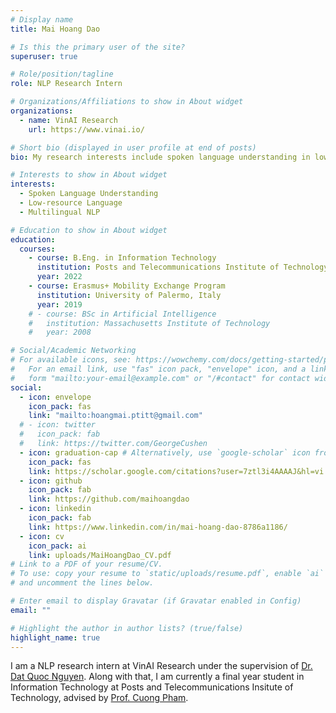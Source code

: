 ```yaml
---
# Display name
title: Mai Hoang Dao

# Is this the primary user of the site?
superuser: true

# Role/position/tagline
role: NLP Research Intern

# Organizations/Affiliations to show in About widget
organizations:
  - name: VinAI Research
    url: https://www.vinai.io/

# Short bio (displayed in user profile at end of posts)
bio: My research interests include spoken language understanding in low-resource languages and multilingual NLP.

# Interests to show in About widget
interests:
  - Spoken Language Understanding
  - Low-resource Language
  - Multilingual NLP

# Education to show in About widget
education:
  courses:
    - course: B.Eng. in Information Technology
      institution: Posts and Telecommunications Institute of Technology (PTIT), Vietnam
      year: 2022
    - course: Erasmus+ Mobility Exchange Program
      institution: University of Palermo, Italy
      year: 2019
    # - course: BSc in Artificial Intelligence
    #   institution: Massachusetts Institute of Technology
    #   year: 2008

# Social/Academic Networking
# For available icons, see: https://wowchemy.com/docs/getting-started/page-builder/#icons
#   For an email link, use "fas" icon pack, "envelope" icon, and a link in the
#   form "mailto:your-email@example.com" or "/#contact" for contact widget.
social:
  - icon: envelope
    icon_pack: fas
    link: "mailto:hoangmai.ptitt@gmail.com"
  # - icon: twitter
  #   icon_pack: fab
  #   link: https://twitter.com/GeorgeCushen
  - icon: graduation-cap # Alternatively, use `google-scholar` icon from `ai` icon pack
    icon_pack: fas
    link: https://scholar.google.com/citations?user=7ztl3i4AAAAJ&hl=vi
  - icon: github
    icon_pack: fab
    link: https://github.com/maihoangdao
  - icon: linkedin
    icon_pack: fab
    link: https://www.linkedin.com/in/mai-hoang-dao-8786a1186/
  - icon: cv
    icon_pack: ai
    link: uploads/MaiHoangDao_CV.pdf
# Link to a PDF of your resume/CV.
# To use: copy your resume to `static/uploads/resume.pdf`, enable `ai` icons in `params.toml`,
# and uncomment the lines below.

# Enter email to display Gravatar (if Gravatar enabled in Config)
email: ""

# Highlight the author in author lists? (true/false)
highlight_name: true
---
```


I am a NLP research intern at VinAI Research under the supervision of [Dr. Dat Quoc Nguyen](https://datquocnguyen.github.io/). Along with that, I am currently a final year student in Information Technology at Posts and Telecommunications Insitute of Technology, advised by [Prof. Cuong Pham](https://sites.google.com/view/cuongpham/home).
